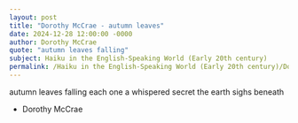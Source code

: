 ```yaml
---
layout: post
title: "Dorothy McCrae - autumn leaves"
date: 2024-12-28 12:00:00 -0000
author: Dorothy McCrae
quote: "autumn leaves falling"
subject: Haiku in the English-Speaking World (Early 20th century)
permalink: /Haiku in the English-Speaking World (Early 20th century)/Dorothy McCrae/Dorothy McCrae - autumn leaves
---
```


autumn leaves falling
each one a whispered secret
the earth sighs beneath

- Dorothy McCrae
